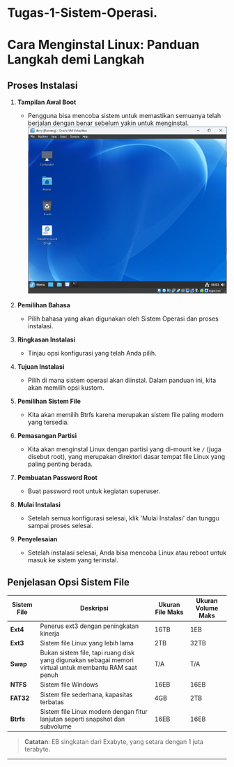 # Tugas-1-Sistem-Operasi.

# Cara Menginstal Linux: Panduan Langkah demi Langkah

## Proses Instalasi

1. **Tampilan Awal Boot**
   - Pengguna bisa mencoba sistem untuk memastikan semuanya telah berjalan dengan benar sebelum yakin untuk menginstal.
![Tampilan awal boot Linux](https://github.com/superapple8x/Tugas-1-Sistem-Operasi./blob/main/1.png)

2. **Pemilihan Bahasa**
   - Pilih bahasa yang akan digunakan oleh Sistem Operasi dan proses instalasi.

3. **Ringkasan Instalasi**
   - Tinjau opsi konfigurasi yang telah Anda pilih.

4. **Tujuan Instalasi**
   - Pilih di mana sistem operasi akan diinstal. Dalam panduan ini, kita akan memilih opsi kustom.

5. **Pemilihan Sistem File**
   - Kita akan memilih Btrfs karena merupakan sistem file paling modern yang tersedia.

6. **Pemasangan Partisi**
   - Kita akan menginstal Linux dengan partisi yang di-mount ke `/` (juga disebut root), yang merupakan direktori dasar tempat file Linux yang paling penting berada.

7. **Pembuatan Password Root**
   - Buat password root untuk kegiatan superuser.

8. **Mulai Instalasi**
   - Setelah semua konfigurasi selesai, klik 'Mulai Instalasi' dan tunggu sampai proses selesai.

9. **Penyelesaian**
   - Setelah instalasi selesai, Anda bisa mencoba Linux atau reboot untuk masuk ke sistem yang terinstal.

## Penjelasan Opsi Sistem File

| Sistem File | Deskripsi | Ukuran File Maks | Ukuran Volume Maks |
|-------------|-----------|-------------------|---------------------|
| **Ext4**    | Penerus ext3 dengan peningkatan kinerja | 16TB | 1EB |
| **Ext3**    | Sistem file Linux yang lebih lama | 2TB | 32TB |
| **Swap**    | Bukan sistem file, tapi ruang disk yang digunakan sebagai memori virtual untuk membantu RAM saat penuh | T/A | T/A |
| **NTFS**    | Sistem file Windows | 16EB | 16EB |
| **FAT32**   | Sistem file sederhana, kapasitas terbatas | 4GB | 2TB |
| **Btrfs**   | Sistem file Linux modern dengan fitur lanjutan seperti snapshot dan subvolume | 16EB | 16EB |

> **Catatan**: EB singkatan dari Exabyte, yang setara dengan 1 juta terabyte.

---
